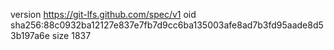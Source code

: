 version https://git-lfs.github.com/spec/v1
oid sha256:88c0932ba12127e837e7fb7d9cc6ba135003afe8ad7b3fd95aade8d53b197a6e
size 1837
